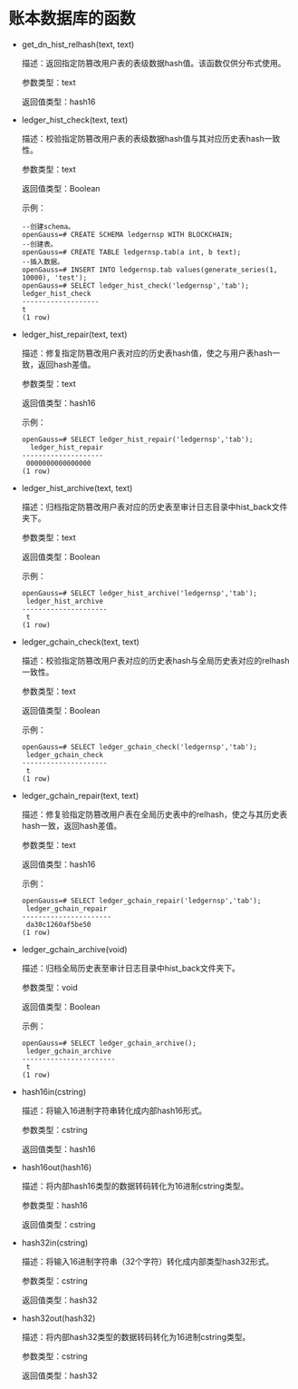 # 账本数据库的函数

-   get\_dn\_hist\_relhash\(text, text\)

    描述：返回指定防篡改用户表的表级数据hash值。该函数仅供分布式使用。

    参数类型：text

    返回值类型：hash16


-   ledger\_hist\_check\(text, text\)

    描述：校验指定防篡改用户表的表级数据hash值与其对应历史表hash一致性。

    参数类型：text

    返回值类型：Boolean

    示例：


     ```
    --创建schema。 
    openGauss=# CREATE SCHEMA ledgernsp WITH BLOCKCHAIN; 
    --创建表。 
    openGauss=# CREATE TABLE ledgernsp.tab(a int, b text); 
    --插入数据。 
    openGauss=# INSERT INTO ledgernsp.tab values(generate_series(1, 10000), 'test'); 
    openGauss=# SELECT ledger_hist_check('ledgernsp','tab'); 
     ledger_hist_check 
    ------------------- 
     t 
    (1 row)
    
      ```


-   ledger\_hist\_repair\(text, text\)

    描述：修复指定防篡改用户表对应的历史表hash值，使之与用户表hash一致，返回hash差值。

    参数类型：text

    返回值类型：hash16


    示例：
    ```
    openGauss=# SELECT ledger_hist_repair('ledgernsp','tab'); 
      ledger_hist_repair 
    -------------------- 
     0000000000000000 
    (1 row)
    ```

-   ledger\_hist\_archive\(text, text\)

    描述：归档指定防篡改用户表对应的历史表至审计日志目录中hist\_back文件夹下。

    参数类型：text

    返回值类型：Boolean

    示例：
    ```
    openGauss=# SELECT ledger_hist_archive('ledgernsp','tab'); 
     ledger_hist_archive 
    --------------------- 
     t 
    (1 row)
    ```


-   ledger\_gchain\_check\(text, text\)

    描述：校验指定防篡改用户表对应的历史表hash与全局历史表对应的relhash一致性。

    参数类型：text

    返回值类型：Boolean

    示例：
    ```
    openGauss=# SELECT ledger_gchain_check('ledgernsp','tab');  
     ledger_gchain_check 
    --------------------- 
     t 
    (1 row)
    ```

-   ledger\_gchain\_repair\(text, text\)

    描述：修复验指定防篡改用户表在全局历史表中的relhash，使之与其历史表hash一致，返回hash差值。

    参数类型：text

    返回值类型：hash16

    示例：
    ```
    openGauss=# SELECT ledger_gchain_repair('ledgernsp','tab');  
     ledger_gchain_repair 
    ---------------------- 
     da30c1260af5be50 
    (1 row)
    ```

-   ledger\_gchain\_archive\(void\)

    描述：归档全局历史表至审计日志目录中hist\_back文件夹下。

    参数类型：void

    返回值类型：Boolean
   
    示例：

    ```
    openGauss=# SELECT ledger_gchain_archive();  
     ledger_gchain_archive 
    ----------------------- 
     t 
    (1 row)
    ```

-   hash16in\(cstring\)

    描述：将输入16进制字符串转化成内部hash16形式。

    参数类型：cstring

    返回值类型：hash16


-   hash16out\(hash16\)

    描述：将内部hash16类型的数据转码转化为16进制cstring类型。

    参数类型：hash16

    返回值类型：cstring


-   hash32in\(cstring\)

    描述：将输入16进制字符串（32个字符）转化成内部类型hash32形式。

    参数类型：cstring

    返回值类型：hash32


-   hash32out\(hash32\)

    描述：将内部hash32类型的数据转码转化为16进制cstring类型。

    参数类型：cstring

    返回值类型：hash32


